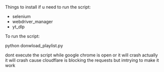 Things to install if u need to run the script:

- selenium
- webdriver_manager
- yt_dlp

To run the script:

python donwload_playlist.py

dont execute the script while google chrome is open or it will crash
actually it will crash cause cloudflare is blocking the requests
but imtrying to make it work